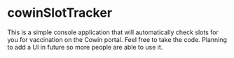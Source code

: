 # cowinSlotTracker
This is a simple console application that will automatically check slots for you for vaccination on the Cowin portal. Feel free to take the code. Planning to add a UI in future so more people are able to use it.
